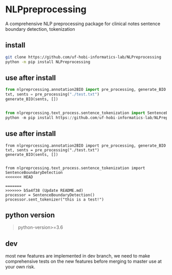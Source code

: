# NLPpreprocessing
A comprehensive NLP preprocessing package for clinical notes sentence boundary detection, tokenization

## install
```sh
git clone https://github.com/uf-hobi-informatics-lab/NLPreprocessing
python -m pip install NLPreprocessing
```


## use after install
```python
from nlpreprcessing.annotation2BIO import pre_processing, generate_BIO
txt, sents = pre_processing("./test.txt")
generate_BIO(sents, [])


from nlpreprcessing.text_process.sentence_tokenization import SentenceBoundaryDetection
python -m pip install https://github.com/uf-hobi-informatics-lab/NLPreprocessing
```

## use after install
```
from nlpreprcessing.annotation2BIO import pre_processing, generate_BIO
txt, sents = pre_processing("./test.txt")
generate_BIO(sents, [])


from nlpreprcessing.text_process.sentence_tokenization import SentenceBoundaryDetection
<<<<<<< HEAD

=======
>>>>>>> b5a4f38 (Update README.md)
processor = SentenceBoundaryDetection()
processor.sent_tokenizer("this is a test!")
```

## python version
> python-version>=3.6

## dev 
most new features are implemented in dev branch, we need to make comprehensive tests on the new features before merging to master
use at your own risk.
